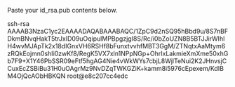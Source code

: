 Paste your id_rsa.pub contents below.

ssh-rsa AAAAB3NzaC1yc2EAAAADAQABAAABAQC/1ZpC9d2nSQ95hBbd9u/8S7nBFDkmBNvqHakT5trJxID09uOqipulMPBpgzjgI8S/Rc/i0bZoUZN8B5BTJJirWIhlH4wvMJApTk2x18dIGnxVH6RSHf8bFunxtvvhfMBT3GgM/ZTNqtxAaMtym6zRQkEojmn0shIi0zwKf8/RegK5VX7xln1NPpNGp+OhrIxLakmieXmXme50xhGb7F9+X1Y46PbSSR09eFtf5hgAG4Nie4vWkWYs7cbjL8WjlTeNui2K2JHnvsjCCuxEcZSBiBu31H0uOAgrMz9NvDZqTWKGZiK+kamm8i5976cEpexem/KdIBM4OjQcAObHBKQN root@e8c207cc4edc
